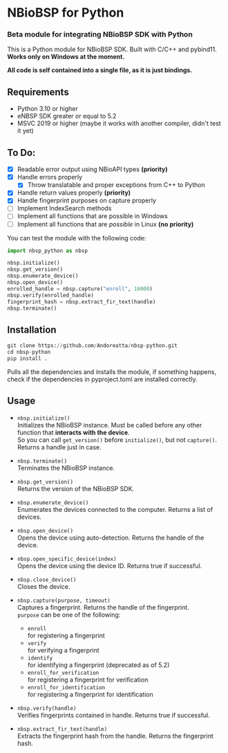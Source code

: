 # NBioBSP for Python
### Beta module for integrating NBioBSP SDK with Python
This is a Python module for NBioBSP SDK. Built with C/C++ and pybind11.  
**Works only on Windows at the moment.**  

**All code is self contained into a single file, as it is just bindings.**

## Requirements
- Python 3.10 or higher 
- eNBSP SDK greater or equal to 5.2
- MSVC 2019 or higher (maybe it works with another compiler, didn't test it yet)

## To Do:
- [x] Readable error output using NBioAPI types **(priority)**
- [x] Handle errors properly
    - [x] Throw translatable and proper exceptions from C++ to Python
- [x] Handle return values properly **(priority)**
- [x] Handle fingerprint purposes on capture properly
- [ ] Implement IndexSearch methods
- [ ] Implement all functions that are possible in Windows
- [ ] Implement all functions that are *possible* in Linux **(no priority)**

You can test the module with the following code:
```python
import nbsp_python as nbsp

nbsp.initialize()
nbsp.get_version()
nbsp.enumerate_device()
nbsp.open_device()
enrolled_handle = nbsp.capture("enroll", 10000)
nbsp.verify(enrolled_handle)
fingerprint_hash = nbsp.extract_fir_text(handle)
nbsp.terminate()
```

## Installation

```python
git clone https://github.com/Andoreatta/nbsp-python.git
cd nbsp-python
pip install .
```
Pulls all the dependencies and installs the module, if something happens, check if the dependencies in pyproject.toml are installed correctly.


## Usage 

- `nbsp.initialize()`  
    Initializes the NBioBSP instance. Must be called before any other function that **interacts with the device**.  
    So you can call `get_version()` before `initialize()`, but not `capture()`. Returns a handle just in case.

- `nbsp.terminate()`  
    Terminates the NBioBSP instance.

- `nbsp.get_version()`  
    Returns the version of the NBioBSP SDK.

- `nbsp.enumerate_device()`  
    Enumerates the devices connected to the computer. Returns a list of devices.

- `nbsp.open_device()`  
    Opens the device using auto-detection. Returns the handle of the device.

- `nbsp.open_specific_device(index)`  
    Opens the device using the device ID. Returns true if successful.

- `nbsp.close_device()`  
    Closes the device.


- `nbsp.capture(purpose, timeout)`  
    Captures a fingerprint. Returns the handle of the fingerprint.  
    `purpose` can be one of the following:  
    - `enroll`  
        for registering a fingerprint
    - `verify`  
        for verifying a fingerprint
    - `identify`  
        for identifying a fingerprint (deprecated as of 5.2)
    - `enroll_for_verification`  
        for registering a fingerprint for verification
    - `enroll_for_identification`  
        for registering a fingerprint for identification

- `nbsp.verify(handle)`  
    Verifies fingerprints contained in handle. Returns true if successful.

- `nbsp.extract_fir_text(handle)`  
    Extracts the fingerprint hash from the handle. Returns the fingerprint hash.
